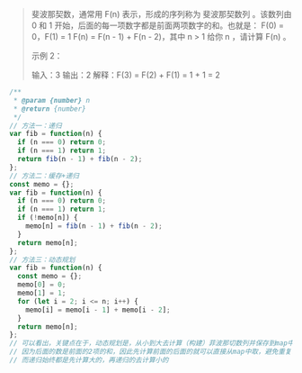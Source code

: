 > 斐波那契数，通常用 F(n) 表示，形成的序列称为 斐波那契数列 。该数列由 0 和 1 开始，后面的每一项数字都是前面两项数字的和。也就是：
> F(0) = 0，F(1) = 1
> F(n) = F(n - 1) + F(n - 2)，其中 n > 1
> 给你 n ，请计算 F(n) 。
>
> 示例 2：
>
> 输入：3
> 输出：2
> 解释：F(3) = F(2) + F(1) = 1 + 1 = 2

```js
/**
 * @param {number} n
 * @return {number}
 */
// 方法一：递归
var fib = function(n) {
  if (n === 0) return 0;
  if (n === 1) return 1;
  return fib(n - 1) + fib(n - 2);
};
// 方法二：缓存+递归
const memo = {};
var fib = function(n) {
  if (n === 0) return 0;
  if (n === 1) return 1;
  if (!memo[n]) {
    memo[n] = fib(n - 1) + fib(n - 2);
  }
  return memo[n];
};
// 方法三：动态规划
var fib = function(n) {
  const memo = {};
  memo[0] = 0;
  memo[1] = 1;
  for (let i = 2; i <= n; i++) {
    memo[i] = memo[i - 1] + memo[i - 2];
  }
  return memo[n];
};
// 可以看出，关键点在于，动态规划是，从小到大去计算（构建）菲波那切数列并保存到map中，
// 因为后面的数是前面的2项的和，因此先计算前面的后面的就可以直接从map中取，避免重复计算。
// 而递归始终都是先计算大的，再递归的去计算小的
```
